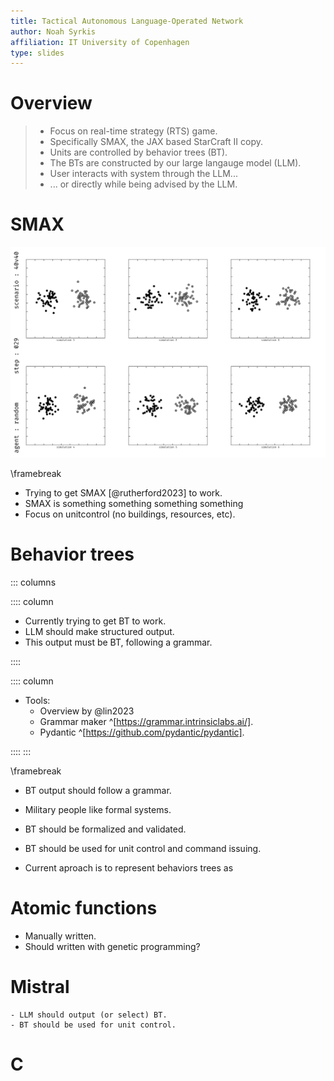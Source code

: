 ```yaml
---
title: Tactical Autonomous Language-Operated Network
author: Noah Syrkis
affiliation: IT University of Copenhagen
type: slides
---
```


# Overview

> - Focus on real-time strategy (RTS) game.
> - Specifically SMAX, the JAX based StarCraft II copy.
> - Units are controlled by behavior trees (BT).
> - The BTs are constructed by our large langauge model (LLM).
> - User interacts with system through the LLM...
> - ... or directly while being advised by the LLM.

# SMAX


![Running parallel SMAX environments](figs/worlds_white.jpg)

\framebreak

- Trying to get SMAX [@rutherford2023] to work.
- SMAX is something something something something
- Focus on unitcontrol (no buildings, resources, etc).

# Behavior trees

::: columns

:::: column

- Currently trying to get BT to work.
- LLM should make structured output.
- This output must be BT, following a grammar.

::::

:::: column

- Tools:
    - Overview by @lin2023
    - Grammar maker ^[https://grammar.intrinsiclabs.ai/].
    - Pydantic ^[https://github.com/pydantic/pydantic].

::::
:::

\framebreak

- BT output should follow a grammar.
- Military people like formal systems.
- BT should be formalized and validated.
- BT should be used for unit control and command issuing.

- Current aproach is to represent behaviors trees as

# Atomic functions

- Manually written.
- Should written with genetic programming?

# Mistral

    - LLM should output (or select) BT.
    - BT should be used for unit control.

# C

